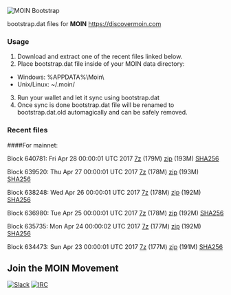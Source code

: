 ![MOIN Bootstrap](https://i.imgur.com/KjM1jMp.jpg)

bootstrap.dat files for **MOIN** https://discovermoin.com

### Usage

1. Download and extract one of the recent files linked below.
2. Place bootstrap.dat file inside of your MOIN data directory:
 - Windows: %APPDATA%\Moin\
 - Unix/Linux: ~/.moin/
3. Run your wallet and let it sync using bootstrap.dat
4. Once sync is done bootstrap.dat file will be renamed to bootstrap.dat.old automagically and can be safely removed.


### Recent files

####For mainnet:

Block 640781: Fri Apr 28 00:00:01 UTC 2017 [7z](https://transfer.sh/l2woa/bootstrap.dat.20170428.7z) (179M) [zip](https://transfer.sh/KISnw/bootstrap.dat.20170428.zip) (193M) [SHA256](https://transfer.sh/2fBwZ/sha256.txt)

Block 639520: Thu Apr 27 00:00:01 UTC 2017 [7z](https://transfer.sh/ohl7U/bootstrap.dat.20170427.7z) (178M) [zip](https://transfer.sh/SLzN4/bootstrap.dat.20170427.zip) (193M) [SHA256](https://transfer.sh/166fZn/sha256.txt)

Block 638248: Wed Apr 26 00:00:01 UTC 2017 [7z](https://transfer.sh/4sL4C/bootstrap.dat.20170426.7z) (178M) [zip](https://transfer.sh/TmS6U/bootstrap.dat.20170426.zip) (192M) [SHA256](https://transfer.sh/qr9Xx/sha256.txt)

Block 636980: Tue Apr 25 00:00:01 UTC 2017 [7z](https://transfer.sh/4smOo/bootstrap.dat.20170425.7z) (178M) [zip](https://transfer.sh/ho8Ya/bootstrap.dat.20170425.zip) (192M) [SHA256](https://transfer.sh/5jOAU/sha256.txt)

Block 635735: Mon Apr 24 00:00:02 UTC 2017 [7z](https://transfer.sh/M46Q1/bootstrap.dat.20170424.7z) (177M) [zip](https://transfer.sh/eVfce/bootstrap.dat.20170424.zip) (192M) [SHA256](https://transfer.sh/10QUwq/sha256.txt)

Block 634473: Sun Apr 23 00:00:01 UTC 2017 [7z](https://transfer.sh/3hGhQ/bootstrap.dat.20170423.7z) (177M) [zip](https://transfer.sh/ZFTS6/bootstrap.dat.20170423.zip) (191M) [SHA256](https://transfer.sh/OtMAA/sha256.txt)

## Join the MOIN Movement

[![Slack](https://i.imgur.com/Xy0IEJN.png)](https://discovermoin.herokuapp.com)
[![IRC](http://i.imgur.com/amUnKGQ.png)](https://kiwiirc.com/client/irc.freenode.net/#moin-crypto)
